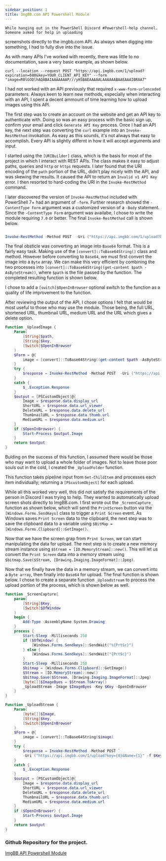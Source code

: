 ```yaml
---
sidebar_position: 1
title: ImgBB.com API Powershell Module
---
```

    While hanging out in the PowerShell Discord #Powershell-help channel. Someone asked for help in uploading
screenshots directly to the imgbb.com API. As always when digging into something, I had to fully dive into
the issue. 

As with many APIs I've worked with recently, there was little to no documentation, save a very basic example, as shown below.


    curl --location --request POST "https://api.imgbb.com/1/upload?expiration=600&key=YOUR_CLIENT_API_KEY" --form "image=R0lGODlhAQABAIAAAAAAAP///yH5BAEAAAAALAAAAAABAAEAAAIBRAA7"
    
I had not worked with an API previously that required `x-www-form-urlencoded` parameters. Always keen to learn new methods, especially when interacting with an API, I spent a decent ammount of time learning how to upload images using this API. 

The first step was to create an account on the website and get an API key to authenticate with. Doing so was an easy process with the basic sign up, confirm your email and click `Generate API Key` process. 
Once I had an API key, the next step was converting the `curl` example into an `Invoke-RestMethod` invokation. As easy as this sounds, it's not always that easy to accomplish. Every API is slightly differnt in how it will accept arguments and input.

I started using the `[URIBuilder]` class, which is the basis for most of the project in which I interact with REST APIs. The class makes it easy to adjust paths, queries and `http` or `https` requests. I later found that the URI encoding of the `path` portion of the URL, didn't play nicely with the API, and was skewing the results. It caused the API to return an `Invalid v1 API Key` error. I then resorted to hard-coding the URI in the `Invoke-RestMethod` command.

I later discovered the version of `Invoke-RestMethod` included with PowerShell 7+ had an argument of `-form`. Further research showed the `-ContentType Form` argument was a customized version of a `-Body` statement. Since the `-ContentType Form` argument was availabe, I chose to write the module requiring `7.0` or better. The final `Invoke-RestMethod` call is shown below.

```powershell

Invoke-RestMethod -Method POST  -Uri ("https://api.imgbb.com/1/upload?key={0}" -f $Key) -Body $Form -ContentType form 
```

The final obsticle was converting an image into `Base64` format. This is a fairly easy task. Making use of the `[convert]::ToBase64String()` class and method. However before converting to `Base64`, we must first convert the image into a `Byte` array. We can make this very efficient by combining the two processes into `[convert]::ToBase64String((get-content $path -AsByteStream))`, where `$path` is the file passed by the function. The completed resulting function is shown below.

I chose to add a `[switch]$OpenInBrowser` optional switch to the function as a quality of life improvement to the function. 

After reviewing the output of the API, I chose options I felt that would be most useful to those who may use the module. Those being, the full URL, shortened URL, thumbnail URL, medium URL and the URL which gives a delete option. 

```powershell
Function _UploadImage {
    Param(
        [String]$path,
        [String]$key,
        [Switch]$OpenInBrowser
    )
    $Form = @{
        image = [convert]::ToBase64String((get-content $path -AsByteStream))
    } 
    try {
        $response = Invoke-RestMethod -Method POST  -Uri ("https://api.imgbb.com/1/upload?key={0}" -f $Key) -Body $Form -ContentType form
    }
    catch {
        $_.Exception.Response
    }
    $output = [PSCustomObject]@{
        Image = $response.data.display_url
        ShortURL = $response.data.url_viewer
        DeleteURL = $response.data.delete_url
        ThumbnailURL = $response.data.thumb.url
        MediumURL = $response.data.medium.url
    }
    if ($OpenInBrowser) {
        Start-Process $output.Image
    }
    return $output
}
```

Bulding on the success of this function, I assumed there would be those who may want to upload a whole folder of images. Not to leave those poor souls out in the cold, I created the `_UploadFolder` function. 

This function takes pipeline input from `Get-ChildItem` and processes each item individually; returning a `[PScustomObject]` for each upload. 

While all this worked very well, this did not satisfy the requirements of the person in Discord I was trying to help. They wanted to automatically upload screen shots directly to ImgBB.com. I first wrote out the `_ScreenCapture_` function as shown below, which will send the `PrintScreen` button via the `[Windows.Forms.SendKeys]` class to trigger a `Print Screen` event. As Windows saves `Print Screen` data to the clipboard, the next step was to save the clipboard data to a variable using `$BitMap = [Windows.Forms.Clipboard]::GetImage()`. 

Now that we have the screen grap from `Print Screen`, we can start manipulating the data for upload. 
The next step is to create a new memory stream instance using `$Stream = [IO.MemoryStream]::new()`. This will let us convert the `Print Screen` data into a memory stream using `$bitmap.Save($Stream, [Drawing.Imaging.ImageFormat]::Jpeg)`.

Now that we finally have the data in a memory stream, we can convert into a `Byte array`, then finally into `Base64` for upload. The final function is shown below. I chose to create a separate function `_Uploadstream` to process the upload portion of the process, which is shown below as well.

```powershell
function _ScreenCapture{
    param(
        [String]$Key,
        [Switch]$OfWindow
    )
    begin {
        Add-Type -AssemblyName System.Drawing
    }
    process {
        Start-Sleep -Milliseconds 250
        if ($OfWindow) {
            [Windows.Forms.Sendkeys]::SendWait("%{PrtSc}")
        } else {
            [Windows.Forms.Sendkeys]::SendWait("{PrtSc}")
        }
        Start-Sleep -Milliseconds 250
        $bitmap = [Windows.Forms.Clipboard]::GetImage()
        $Stream = [IO.MemoryStream]::new() 
        $bitmap.Save($Stream, [Drawing.Imaging.ImageFormat]::Jpeg)
        [byte[]]$ImageByes = $Stream.ToArray()
        _UploadStream -Image $ImageByes -Key $Key -OpenInBrowser
    }
}
```
```powershell
Function _UploadStream {
    Param(
        [byte[]]$Image,
        [String]$key,
        [Switch]$OpenInBrowser
    )
    $Form = @{
        image = [convert]::ToBase64String($image)
    } 
    try {
        $response = Invoke-RestMethod -Method POST `
        -Uri ("https://api.imgbb.com/1/upload?key={0}&Name={1}" -f $Key,$Env:COMPUTERNAME+"-"+(Get-Date -Format "MM-dd-yyyy-HH:mm")) -Body $Form
    }
    catch {
        $_.Exception.Response
    }
    $output = [PSCustomObject]@{
        Image = $response.data.display_url
        ShortURL = $response.data.url_viewer
        DeleteURL = $response.data.delete_url
        ThumbnailURL = $response.data.thumb.url
        MediumURL = $response.data.medium.url
    }
    if ($OpenInBrowser) {
        Start-Process $output.Image
    }
    return $output
}
```
### Github Repository for the project.

[ImgBB API Powershell Module ](https://github.com/Largehawiian/ImgBBAPI)